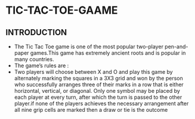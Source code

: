 # **TIC-TAC-TOE-GAAME**

## INTRODUCTION

- The Tic Tac Toe game is one of the most popular two-player pen-and-paper games.This game has extremely ancient roots and is popular in many countries.
- The game’s rules are : 
- Two players will choose between X and O and play this game by alternately marking the squares in a 3X3 grid and won by the person who successfully arranges three of     their marks in a row that is either horizontal, vertical, or diagonal. Only one symbol may be placed by each player at every turn, after which the turn is passed to     the other player.if none of the players achieves the necessary arrangement after all nine grip cells are marked then a draw or tie is the outcome


